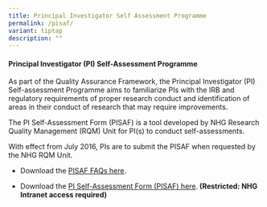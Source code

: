 ```yaml
---
title: Principal Investigator Self Assessment Programme
permalink: /pisaf/
variant: tiptap
description: ""
---
```

<h4><strong>Principal Investigator (PI) Self-Assessment Programme</strong></h4>
<p>As part of the Quality Assurance Framework, the Principal Investigator
(PI) Self-assessment Programme aims to familiarize PIs with the IRB and
regulatory requirements of proper research conduct and identification of
areas in their conduct of research that may require improvements.</p>
<p>The PI Self-Assessment Form (PISAF) is a tool developed by NHG Research
Quality Management (RQM) Unit for PI(s) to conduct self-assessments.</p>
<p>With effect from July 2016, PIs are to submit the PISAF when requested
by the NHG RQM Unit.</p>
<p></p>
<ul data-tight="true" class="tight">
<li>
<p>Download the <a href="/files/Content Files/FAQ_PI_SAF_Programme.pdf" rel="noopener noreferrer nofollow" target="_blank">PISAF FAQs here</a>.</p>
</li>
<li>
<p>Download the <a href="https://www.research.nhg.com.sg/wps/wcm/connect/21a7527f-14e8-46a7-b4da-90a9f2aa80fb/504-007_RQM_PI_SAF.docx?MOD=AJPERES&amp;CVID=o3wo1XO&amp;CVID=o3wo1XO&amp;CVID=o3wo1XO" rel="noopener noreferrer nofollow" target="_blank"><u>PI Self-Assessment Form (PISAF) here</u></a>.<strong> (Restricted: NHG Intranet access required)</strong>
</p>
</li>
</ul>
<p></p>